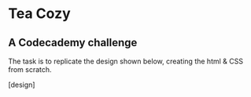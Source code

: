 # Tea Cozy

## A Codecademy challenge

The task is to replicate the design shown below, creating the html & CSS from scratch.

[design]
